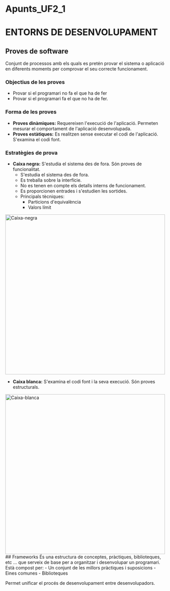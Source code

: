 # Apunts_UF2_1

# ENTORNS DE DESENVOLUPAMENT

## Proves de software
Conjunt de processos amb els quals es pretén provar el sistema o aplicació en diferents moments per comprovar el seu correcte funcionament.
### Objectius de les proves
  - Provar si el programari no fa el que ha de fer
  - Provar si el programari fa el que no ha de fer.  
### Forma de les proves
  - **Proves dinàmiques:** Requereixen l'execució de l'aplicació. Permeten mesurar el comportament de l'aplicació desenvolupada.
  - **Proves estàtiques:** Es realitzen sense executar el codi de l'aplicació. S'examina el codi font.  

### Estratègies de prova
  - **Caixa negra:** S'estudia el sistema des de fora. Són proves de funcionalitat.
    - S'estudia el sistema des de fora.
    - Es treballa sobre la interfície.
    - No es tenen en compte els detalls interns de funcionament.
    - Es proporcionen entrades i s'estudien les sortides.
    - Principals tècniques:
        - Particions d'equivalència
        - Valors límit  

<img src="https://user-images.githubusercontent.com/74070913/106040110-431c5780-60da-11eb-914f-7e2ab12baf3c.png" alt="Caixa-negra" width="500"/>  

  - **Caixa blanca:** S'examina el codi font i la seva execució. Són proves estructurals.
<img src="https://user-images.githubusercontent.com/74070913/106040316-91315b00-60da-11eb-823c-1a12bd003dc7.png" alt="Caixa-blanca" width="500"/>
## Frameworks
És una estructura de conceptes, pràctiques, biblioteques, etc ... que serveix de base per a organitzar i desenvolupar un programari.
Està compost per:
  - Un conjunt de les millors pràctiques i suposicions
  - Eines comunes
  - Biblioteques  

Permet unificar el procés de desenvolupament entre desenvolupadors.
